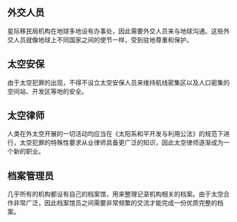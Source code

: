## 外交人员

星际移民局机构在地球多地设有办事处，因此需要外交人员来与地球沟通。这些外交人员就像地球上不同国家之间的使节一样，受到驻地尊重和保护。

## 太空安保

由于太空犯罪的出现，不得不设立太空安保人员来维持航线密集区以及人口密集的空间站、开发区等地的安全。

## 太空律师

人类在外太空开展的一切活动均应当在《太阳系和平开发与利用公法》的规范下进行，太空犯罪的特殊性要求从业律师具备更广泛的知识，因此太空律师逐渐成为一个新的职业。

## 档案管理员

几乎所有的机构都设有自己的档案馆，用来整理记录机构相关的档案。由于太空合作非常广泛，因此档案馆员之间需要非常频繁的交流才能完成一份优质完整的档案。
